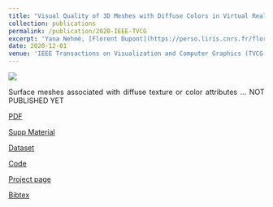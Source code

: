 ```yaml
---
title: "Visual Quality of 3D Meshes with Diffuse Colors in Virtual Reality: Subjective and Objective Evaluation"
collection: publications
permalink: /publication/2020-IEEE-TVCG
excerpt: 'Yana Nehmé, [Florent Dupont](https://perso.liris.cnrs.fr/florent.dupont/), [Jean-Philippe Farrugia](http://perso.univ-lyon1.fr/jean-philippe.farrugia/), [Patrick Le Callet](https://scholar.google.fr/citations?user=llgwlUgAAAAJ&hl=fr), [Guillaume Lavoué](https://perso.liris.cnrs.fr/guillaume.lavoue/)'
date: 2020-12-01
venue: 'IEEE Transactions on Visualization and Computer Graphics (TVCG), Vol. X, No. Y, Article Z'
---
```

<img src='/images/500x300.png'>
<p style='text-align: justify;'> Surface meshes associated with diffuse texture or color attributes ... NOT PUBLISHED YET</p>

[PDF](http://yananehme.github.io/files/bbb.pdf)

[Supp Material](http://yananehme.github.io/files/bbb.pdf)

[Dataset](https://drive.google.com/file/d/1ufm5kl1aBvIYE3hNgyK51HGYbmC8K8_d/view?usp=sharing)

[Code](https://github.com/MEPP-team/MEPP2)

[Project page](https://projet.liris.cnrs.fr/pisco/)

[Bibtex](http://yananehme.github.io/files/bbb.bib)
